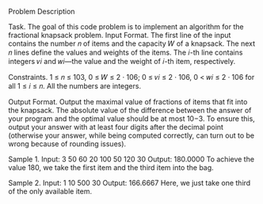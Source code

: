 Problem Description

Task. The goal of this code problem is to implement an algorithm for the fractional knapsack problem.
Input Format. The first line of the input contains the number 𝑛 of items and the capacity 𝑊 of a knapsack.
The next 𝑛 lines define the values and weights of the items. The 𝑖-th line contains integers 𝑣𝑖 and 𝑤𝑖—the
value and the weight of 𝑖-th item, respectively.

Constraints. 1 ≤ 𝑛 ≤ 103, 0 ≤ 𝑊 ≤ 2 · 106; 0 ≤ 𝑣𝑖 ≤ 2 · 106, 0 < 𝑤𝑖 ≤ 2 · 106 for all 1 ≤ 𝑖 ≤ 𝑛. All the
numbers are integers.

Output Format. Output the maximal value of fractions of items that fit into the knapsack. The absolute
value of the difference between the answer of your program and the optimal value should be at most
10−3. To ensure this, output your answer with at least four digits after the decimal point (otherwise
your answer, while being computed correctly, can turn out to be wrong because of rounding issues).

Sample 1.
Input:
3 50
60 20
100 50
120 30
Output:
180.0000
To achieve the value 180, we take the first item and the third item into the bag.

Sample 2.
Input:
1 10
500 30
Output:
166.6667
Here, we just take one third of the only available item.
